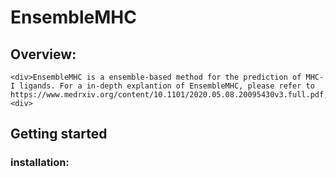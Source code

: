# EnsembleMHC

## Overview:

	<div>EnsembleMHC is a ensemble-based method for the prediction of MHC-I ligands. For a in-depth explantion of EnsembleMHC, please refer to https://www.medrxiv.org/content/10.1101/2020.05.08.20095430v3.full.pdf,<div>
	
## Getting started

### installation:

